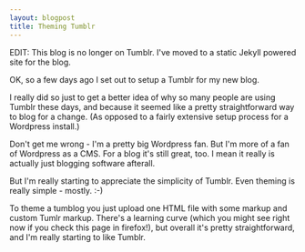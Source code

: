 ```yaml
---
layout: blogpost
title: Theming Tumblr
---
```


<p class="disclaimer">EDIT: This blog is no longer on Tumblr. I've moved to a static Jekyll powered site for the blog.</p>

<p>OK, so a few days ago I set out to setup a Tumblr for my new blog.</p>&#13;
<p>I really did so just to get a better idea of why so many people are using Tumblr these days, and because it seemed like a pretty straightforward way to blog for a change. (As opposed to a fairly extensive setup process for a Wordpress install.)</p>&#13;
<p>Don't get me wrong - I'm a pretty big Wordpress fan. But I'm more of a fan of Wordpress as a CMS. For a blog it's still great, too. I mean it really is actually just blogging software afterall.</p>&#13;
<p>But I'm really starting to appreciate the simplicity of Tumblr. Even theming is really simple - mostly. :-)</p>&#13;
<p>To theme a tumblog you just upload one HTML file with some markup and custom Tumlr markup. There's a learning curve (which you might see right now if you check this page in firefox!), but overall it's pretty straightforward, and I'm really starting to like Tumblr.</p>